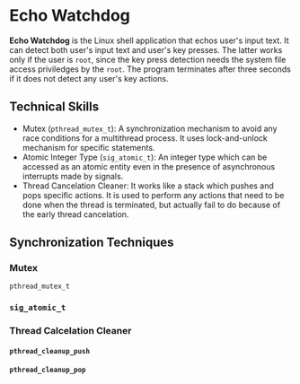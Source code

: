 # Echo Watchdog
**Echo Watchdog** is the Linux shell application that echos user's input text.
It can detect both user's input text and user's key presses.
The latter works only if the user is `root`, since the key press detection needs the system file access priviledges by the `root`.
The program terminates after three seconds if it does not detect any user's key actions.

## Technical Skills
* Mutex (`pthread_mutex_t`): A synchronization mechanism to avoid any race conditions for a multithread process. It uses lock-and-unlock mechanism for specific statements.
* Atomic Integer Type (`sig_atomic_t`): An integer type which can be accessed as an atomic entity even in the presence of asynchronous interrupts made by signals.
* Thread Cancelation Cleaner: It works like a stack which pushes and pops specific actions. It is used to perform any actions that need to be done when the thread is terminated, but actually fail to do because of the early thread cancelation.

## Synchronization Techniques
### Mutex
`pthread_mutex_t`

### `sig_atomic_t`

### Thread Calcelation Cleaner
#### `pthread_cleanup_push`
#### `pthread_cleanup_pop`
